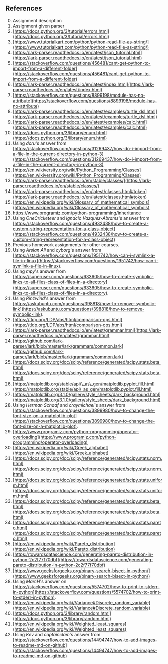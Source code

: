 ## References

0. Assignment description
1. Assignment given parser
2. [https://docs.python.org/3/tutorial/errors.html](https://docs.python.org/3/tutorial/errors.html)
3. [https://www.tutorialkart.com/python/python-read-file-as-string/](https://www.tutorialkart.com/python/python-read-file-as-string/)
4. [https://lark-parser.readthedocs.io/en/latest/json_tutorial.html](https://lark-parser.readthedocs.io/en/latest/json_tutorial.html)
5. [https://stackoverflow.com/questions/456481/cant-get-python-to-import-from-a-different-folder](https://stackoverflow.com/questions/456481/cant-get-python-to-import-from-a-different-folder)
6. [https://lark-parser.readthedocs.io/en/latest/index.html](https://lark-parser.readthedocs.io/en/latest/index.html)
7. [https://stackoverflow.com/questions/8899198/module-has-no-attribute](https://stackoverflow.com/questions/8899198/module-has-no-attribute)
8. [https://lark-parser.readthedocs.io/en/latest/examples/turtle_dsl.html](https://lark-parser.readthedocs.io/en/latest/examples/turtle_dsl.html)
9. [https://lark-parser.readthedocs.io/en/latest/examples/calc.html](https://lark-parser.readthedocs.io/en/latest/examples/calc.html)
10. [https://docs.python.org/3/library/enum.html](https://docs.python.org/3/library/enum.html)
11. Using *doru*'s answer from [https://stackoverflow.com/questions/31269437/how-do-i-import-from-a-file-in-the-current-directory-in-python-3](https://stackoverflow.com/questions/31269437/how-do-i-import-from-a-file-in-the-current-directory-in-python-3)
12. [https://en.wikiversity.org/wiki/Python_Programming/Classes](https://en.wikiversity.org/wiki/Python_Programming/Classes)
13. [https://lark-parser.readthedocs.io/en/stable/classes/](https://lark-parser.readthedocs.io/en/stable/classes/)
14. [https://lark-parser.readthedocs.io/en/latest/classes.html#token](https://lark-parser.readthedocs.io/en/latest/classes.html#token)
15. [https://en.wikipedia.org/wiki/Glossary_of_mathematical_symbols](https://en.wikipedia.org/wiki/Glossary_of_mathematical_symbols)
16. https://www.programiz.com/python-programming/inheritance
17. Using *OneCricketeer* and *Ignacio Vazquez-Abrams*'s answer from [https://stackoverflow.com/questions/4932438/how-to-create-a-custom-string-representation-for-a-class-object](https://stackoverflow.com/questions/4932438/how-to-create-a-custom-string-representation-for-a-class-object)
18. Previous homework assignments for other courses.
19. Using *Arslan Ali* and *cyborg*'s answer from [https://stackoverflow.com/questions/1951742/how-can-i-symlink-a-file-in-linux](https://stackoverflow.com/questions/1951742/how-can-i-symlink-a-file-in-linux).
20. Using *mpy*'s answer from [https://superuser.com/questions/633605/how-to-create-symbolic-links-to-all-files-class-of-files-in-a-directory](https://superuser.com/questions/633605/how-to-create-symbolic-links-to-all-files-class-of-files-in-a-directory).
21. Using *Rinzwind*'s answer from [https://askubuntu.com/questions/398818/how-to-remove-symbolic-link](https://askubuntu.com/questions/398818/how-to-remove-symbolic-link).
22. [https://tldp.org/LDP/abs/html/comparison-ops.html](https://tldp.org/LDP/abs/html/comparison-ops.html)
23. [https://lark-parser.readthedocs.io/en/latest/grammar.html](https://lark-parser.readthedocs.io/en/latest/grammar.html)
24. [https://github.com/lark-parser/lark/blob/master/lark/grammars/common.lark](https://github.com/lark-parser/lark/blob/master/lark/grammars/common.lark)
25. [https://docs.scipy.org/doc/scipy/reference/generated/scipy.stats.beta.html](https://docs.scipy.org/doc/scipy/reference/generated/scipy.stats.beta.html)
26. [https://matplotlib.org/stable/api/\_as\_gen/matplotlib.pyplot.fill.html](https://matplotlib.org/stable/api/_as_gen/matplotlib.pyplot.fill.html)
27. [https://matplotlib.org/3.1.0/gallery/style_sheets/dark_background.html](https://matplotlib.org/3.1.0/gallery/style_sheets/dark_background.html)
28. Using *Herman Schaaf* and *craymichael*'s answer from [https://stackoverflow.com/questions/3899980/how-to-change-the-font-size-on-a-matplotlib-plot](https://stackoverflow.com/questions/3899980/how-to-change-the-font-size-on-a-matplotlib-plot).
29. [https://www.programiz.com/python-programming/operator-overloading](https://www.programiz.com/python-programming/operator-overloading)
30. [https://en.wikipedia.org/wiki/Greek_alphabet](https://en.wikipedia.org/wiki/Greek_alphabet)
31. [https://docs.scipy.org/doc/scipy/reference/generated/scipy.stats.norm.html](https://docs.scipy.org/doc/scipy/reference/generated/scipy.stats.norm.html)
32. [https://docs.scipy.org/doc/scipy/reference/generated/scipy.stats.uniform.html](https://docs.scipy.org/doc/scipy/reference/generated/scipy.stats.uniform.html)
33. [https://docs.scipy.org/doc/scipy/reference/generated/scipy.stats.beta.html](https://docs.scipy.org/doc/scipy/reference/generated/scipy.stats.beta.html)
34. [https://docs.scipy.org/doc/scipy/reference/generated/scipy.stats.pareto.html](https://docs.scipy.org/doc/scipy/reference/generated/scipy.stats.pareto.html)
35. [https://en.wikipedia.org/wiki/Pareto_distribution](https://en.wikipedia.org/wiki/Pareto_distribution)
36. [https://towardsdatascience.com/generating-pareto-distribution-in-python-2c2f77f70dbf](https://towardsdatascience.com/generating-pareto-distribution-in-python-2c2f77f70dbf)
37. [https://www.geeksforgeeks.org/binary-search-bisect-in-python/](https://www.geeksforgeeks.org/binary-search-bisect-in-python/)
38. Using *MarcH*'s answer on [https://stackoverflow.com/questions/5574702/how-to-print-to-stderr-in-python](https://stackoverflow.com/questions/5574702/how-to-print-to-stderr-in-python).
39. [https://en.wikipedia.org/wiki/Variance#Discrete_random_variable](https://en.wikipedia.org/wiki/Variance#Discrete_random_variable)
40. [https://docs.python.org/3/library/random.html](https://docs.python.org/3/library/random.html)
41. [https://en.wikipedia.org/wiki/Weighted_least_squares](https://en.wikipedia.org/wiki/Weighted_least_squares)
42. Using *Kev* and *captainclam*'s answer from [https://stackoverflow.com/questions/14494747/how-to-add-images-to-readme-md-on-github](https://stackoverflow.com/questions/14494747/how-to-add-images-to-readme-md-on-github)
